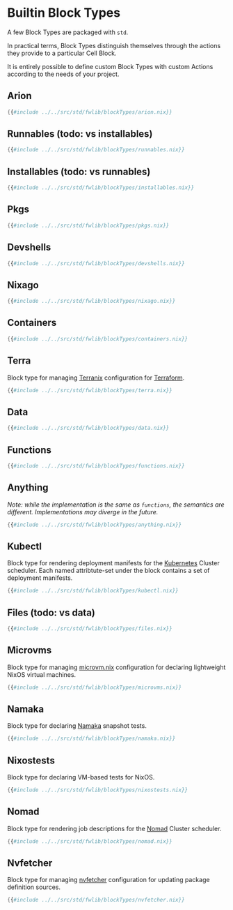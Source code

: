 <div class="sidetoc"><nav class="pagetoc"></nav></div>

# Builtin Block Types

A few Block Types are packaged with `std`.

In practical terms, Block Types distinguish themselves through the
actions they provide to a particular Cell Block.

It is entirely possible to define custom Block Types with custom
Actions according to the needs of your project.

## Arion

```nix
{{#include ../../src/std/fwlib/blockTypes/arion.nix}}
```

## Runnables (todo: vs installables)

```nix
{{#include ../../src/std/fwlib/blockTypes/runnables.nix}}
```

## Installables (todo: vs runnables)

```nix
{{#include ../../src/std/fwlib/blockTypes/installables.nix}}
```

## Pkgs

```nix
{{#include ../../src/std/fwlib/blockTypes/pkgs.nix}}
```

## Devshells

```nix
{{#include ../../src/std/fwlib/blockTypes/devshells.nix}}
```

## Nixago

```nix
{{#include ../../src/std/fwlib/blockTypes/nixago.nix}}
```

## Containers

```nix
{{#include ../../src/std/fwlib/blockTypes/containers.nix}}
```

## Terra

Block type for managing [Terranix] configuration for [Terraform].

[Terranix]: https://terranix.org/
[Terraform]: https://www.terraform.io/

```nix
{{#include ../../src/std/fwlib/blockTypes/terra.nix}}
```

## Data

```nix
{{#include ../../src/std/fwlib/blockTypes/data.nix}}
```

## Functions

```nix
{{#include ../../src/std/fwlib/blockTypes/functions.nix}}
```

## Anything

_Note: while the implementation is the same as `functions`, the semantics are different. Implementations may diverge in the future._

```nix
{{#include ../../src/std/fwlib/blockTypes/anything.nix}}
```

## Kubectl

Block type for rendering deployment manifests for the [Kubernetes] Cluster scheduler.
Each named attribtute-set under the block contains a set of deployment manifests.

[Kubernetes]: https://kubernetes.io

```nix
{{#include ../../src/std/fwlib/blockTypes/kubectl.nix}}
```

## Files (todo: vs data)

```nix
{{#include ../../src/std/fwlib/blockTypes/files.nix}}
```

## Microvms

Block type for managing [microvm.nix] configuration for declaring lightweight NixOS virtual machines.

[microvm.nix]: https://astro.github.io/microvm.nix

```nix
{{#include ../../src/std/fwlib/blockTypes/microvms.nix}}
```

## Namaka

Block type for declaring [Namaka] snapshot tests.

[Namaka]: https://github.com/nix-community/namaka

```nix
{{#include ../../src/std/fwlib/blockTypes/namaka.nix}}
```

## Nixostests

Block type for declaring VM-based tests for NixOS.

```nix
{{#include ../../src/std/fwlib/blockTypes/nixostests.nix}}
```

## Nomad

Block type for rendering job descriptions for the [Nomad] Cluster scheduler.

[Nomad]: https://www.nomadproject.io/

```nix
{{#include ../../src/std/fwlib/blockTypes/nomad.nix}}
```

## Nvfetcher

Block type for managing [nvfetcher] configuration for updating package definition sources.

[nvfetcher]: https://github.com/berberman/nvfetcher

```nix
{{#include ../../src/std/fwlib/blockTypes/nvfetcher.nix}}
```
